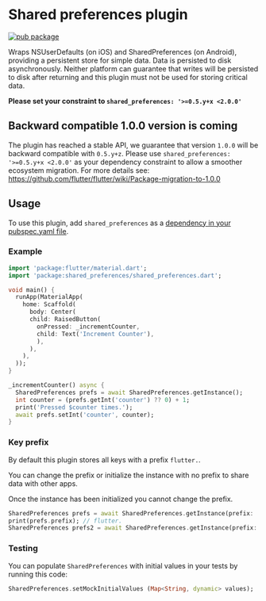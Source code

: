 # Shared preferences plugin 

[![pub package](https://img.shields.io/pub/v/shared_preferences.svg)](https://pub.dartlang.org/packages/shared_preferences)

Wraps NSUserDefaults (on iOS) and SharedPreferences (on Android), providing
a persistent store for simple data. Data is persisted to disk asynchronously.
Neither platform can guarantee that writes will be persisted to disk after
returning and this plugin must not be used for storing critical data.


**Please set your constraint to `shared_preferences: '>=0.5.y+x <2.0.0'`**

## Backward compatible 1.0.0 version is coming
The plugin has reached a stable API, we guarantee that version `1.0.0` will be backward compatible with `0.5.y+z`.
Please use `shared_preferences: '>=0.5.y+x <2.0.0'` as your dependency constraint to allow a smoother ecosystem migration.
For more details see: https://github.com/flutter/flutter/wiki/Package-migration-to-1.0.0

## Usage
To use this plugin, add `shared_preferences` as a [dependency in your pubspec.yaml file](https://flutter.io/platform-plugins/).

### Example

``` dart
import 'package:flutter/material.dart';
import 'package:shared_preferences/shared_preferences.dart';

void main() {
  runApp(MaterialApp(
    home: Scaffold(
      body: Center(
      child: RaisedButton(
        onPressed: _incrementCounter,
        child: Text('Increment Counter'),
        ),
      ),
    ),
  ));
}

_incrementCounter() async {
  SharedPreferences prefs = await SharedPreferences.getInstance();
  int counter = (prefs.getInt('counter') ?? 0) + 1;
  print('Pressed $counter times.');
  await prefs.setInt('counter', counter);
}
```

### Key prefix
By default this plugin stores all keys with a prefix `flutter.`.

You can change the prefix or initialize the instance with no prefix to share data with other apps.

Once the instance has been initialized you cannot change the prefix.

``` dart
SharedPreferences prefs = await SharedPreferences.getInstance(prefix: ''); // No prefix
print(prefs.prefix); // flutter.
SharedPreferences prefs2 = await SharedPreferences.getInstance(prefix: 'something.'); // Throws `SharedPreferencesException`
```

### Testing

You can populate `SharedPreferences` with initial values in your tests by running this code:

``` dart
SharedPreferences.setMockInitialValues (Map<String, dynamic> values);
```
